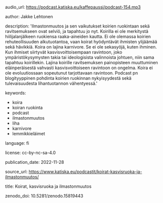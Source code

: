 audio_url: https://podcast.katiska.eu/kaffepaussi/podcast-154.mp3

author: Jakke Lehtonen

description: 'Ilmastonmuutos ja sen vaikutukset koirien ruokintaan sekä ravitsemukseen
  ovat selviö, ja tapahtuu jo nyt. Koirilla ei ole merkitystä hiilijalanjälkeen ruokiensa
  raaka-aineiden kautta. Ei ole olemassa koirien rehuteollisuuden alkutuotantoa, vaan
  koirat hyödyntävät ihmisten ylijäämää sekä hävikkiä. Koira on lajina karnivore.
  Se ei ole sekasyöjä, kuten ihminen. Kun ihmiset siirtyvät kasvisvoittoisempaan ravintoon,
  joko ympäristökysymysten takia tai ideologisista valinnoista johtuen, niin sama
  tapahtuu koirillekin. Lajina koirille ravitsemuksen painopisteen muuttuminen eläinperäisestä
  vahvasti kasvisvoittoiseen ravintoon on ongelma. Koira ei ole evoluutiossaan sopeutunut
  tarjottavaan ravintoon. Podcast pn blogityyppinen pohdinta koirien ruokinnan nykyisyydestä
  sekä tulevaisuudesta lihantuotannon vähentyessä.'

keywords:
- koira
- koiran ruokinta
- podcast
- ilmastonmuutos
- liha
- karnivore
- lemmikkieläimet

language: fi

license: cc-by-nc-sa-4.0

publication_date: 2022-11-28

source_url: https://www.katiska.eu/podcastit/koirat-kasvisruoka-ja-ilmastonmuutos/

title: Koirat, kasvisruoka ja ilmastonmuutos

zenodo_doi: 10.5281/zenodo.15819443
